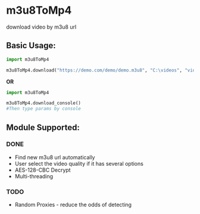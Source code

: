 # m3u8ToMp4
download video by m3u8 url


## Basic Usage:

```python
import m3u8ToMp4

m3u8ToMp4.download("https://demo.com/demo/demo.m3u8", "C:\videos", "video_name")
```

**OR**

```python
import m3u8ToMp4

m3u8ToMp4.download_console()
#Then type params by console
```

## Module Supported:
### DONE
* Find new m3u8 url automatically
* User select the video quality if it has several options
* AES-128-CBC Decrypt
* Multi-threading
### TODO 
* Random Proxies - reduce the odds of detecting

